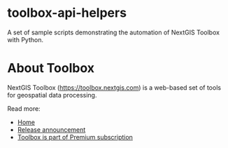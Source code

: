 # toolbox-api-helpers
A set of sample scripts demonstrating the automation of NextGIS Toolbox with Python.

# About Toolbox

NextGIS Toolbox (https://toolbox.nextgis.com) is a web-based set of tools for geospatial data processing.

Read more: 

* [Home](https://toolbox.nextgis.com)
* [Release announcement](https://nextgis.ru/blog/toolbox/)
* [Toolbox is part of Premium subscription](https://nextgis.com/pricing-base)